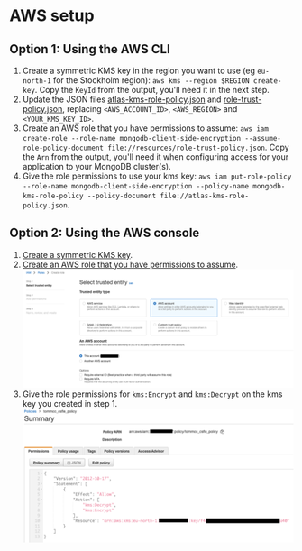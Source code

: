 # AWS setup

## Option 1: Using the AWS CLI

1. Create a symmetric KMS key in the region you want to use (eg `eu-north-1` for the Stockholm region): `aws kms --region $REGION create-key`. Copy the `KeyId` from the output, you'll need it in the next step. 
2. Update the JSON files [atlas-kms-role-policy.json](atlas-kms-role-policy.json) and [role-trust-policy.json](role-trust-policy.json), replacing `<AWS_ACCOUNT_ID>`, `<AWS_REGION>` and `<YOUR_KMS_KEY_ID>`.
3. Create an AWS role that you have permissions to assume: `aws iam create-role --role-name mongodb-client-side-encryption --assume-role-policy-document file://resources/role-trust-policy.json`. Copy the `Arn` from the output, you'll need it when configuring access for your application to your MongoDB cluster(s).
4. Give the role permissions to use your kms key: `aws iam put-role-policy --role-name mongodb-client-side-encryption --policy-name mongodb-kms-role-policy --policy-document file://atlas-kms-role-policy.json`.


## Option 2: Using the AWS console

1. [Create a symmetric KMS key](https://docs.aws.amazon.com/kms/latest/developerguide/create-keys.html#create-symmetric-cmk).
2. [Create an AWS role that you have permissions to assume](https://docs.aws.amazon.com/IAM/latest/UserGuide/id_roles_create_for-user.html).
![image](./resources/create_role.png)
3. Give the role permissions for `kms:Encrypt` and `kms:Decrypt` on the kms key you created in step 1.
![image](./resources/create_policy.png)
